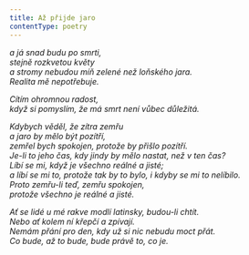 ```yaml
---
title: Až přijde jaro
contentType: poetry
---
```


<section>

_a já snad budu po smrti,  
stejně rozkvetou květy  
a stromy nebudou míň zelené než loňského jara.  
Realita mě nepotřebuje._

</section>

<section>

_Cítím ohromnou radost,  
když si pomyslím, že má smrt není vůbec důležitá._

</section>

<section>

_Kdybych věděl, že zítra zemřu  
a jaro by mělo být pozítří,  
zemřel bych spokojen, protože by přišlo pozítří.  
Je-li to jeho čas, kdy jindy by mělo nastat, než v ten čas?  
Líbí se mi, když je všechno reálné a jisté;  
a líbí se mi to, protože tak by to bylo, i kdyby se mi to nelíbilo.  
Proto zemřu-li teď, zemřu spokojen,  
protože všechno je reálné a jisté._

</section>

<section>

_Ať se lidé u mé rakve modlí latinsky, budou-li chtít.  
Nebo ať kolem ní křepčí a zpívají.  
Nemám přání pro den, kdy už si nic nebudu moct přát.  
Co bude, až to bude, bude právě to, co je._

</section>
